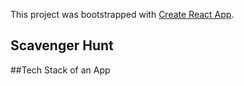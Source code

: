 This project was bootstrapped with [Create React App](https://github.com/facebook/create-react-app).

## Scavenger Hunt


##Tech Stack of an App
